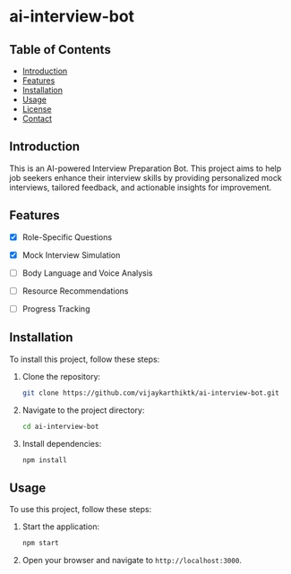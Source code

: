 # ai-interview-bot

## Table of Contents
- [Introduction](#introduction)
- [Features](#features)
- [Installation](#installation)
- [Usage](#usage)
- [License](#license)
- [Contact](#contact)

## Introduction
This is an AI-powered Interview Preparation Bot. This project aims to help job seekers enhance their interview skills by providing personalized mock interviews, tailored feedback, and actionable insights for improvement.

## Features
- [x] Role-Specific Questions 
- [x] Mock Interview Simulation
- [ ] Body Language and Voice Analysis
- [ ] Resource Recommendations
- [ ] Progress Tracking


## Installation
To install this project, follow these steps:

1. Clone the repository:
    ```bash
    git clone https://github.com/vijaykarthiktk/ai-interview-bot.git
    ```
2. Navigate to the project directory:
    ```bash
    cd ai-interview-bot
    ```
3. Install dependencies:
    ```bash
    npm install
    ```

## Usage
To use this project, follow these steps:

1. Start the application:
    ```bash
    npm start
    ```
2. Open your browser and navigate to `http://localhost:3000`.